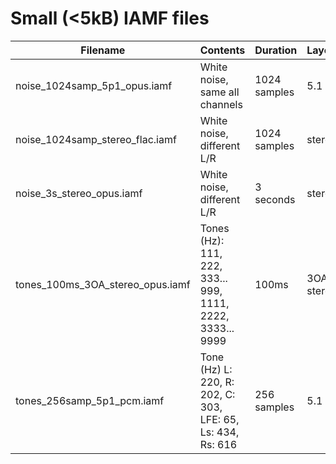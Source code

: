# Small (<5kB) IAMF files

Filename                         | Contents                                                    | Duration     | Layout       | Encoding
-------------------------------- | ----------------------------------------------------------- | ------------ | ------------ | --------
noise_1024samp_5p1_opus.iamf     | White noise, same all channels                              | 1024 samples | 5.1          | Opus
noise_1024samp_stereo_flac.iamf  | White noise, different L/R                                  | 1024 samples | stereo       | FLAC
noise_3s_stereo_opus.iamf        | White noise, different L/R                                  | 3 seconds    | stereo       | Opus
tones_100ms_3OA_stereo_opus.iamf | Tones (Hz): 111, 222, 333... 999, 1111, 2222, 3333... 9999  | 100ms        | 3OA + stereo | Opus
tones_256samp_5p1_pcm.iamf       | Tone (Hz) L: 220, R: 202, C: 303, LFE: 65, Ls: 434, Rs: 616 | 256 samples  | 5.1          | PCM
